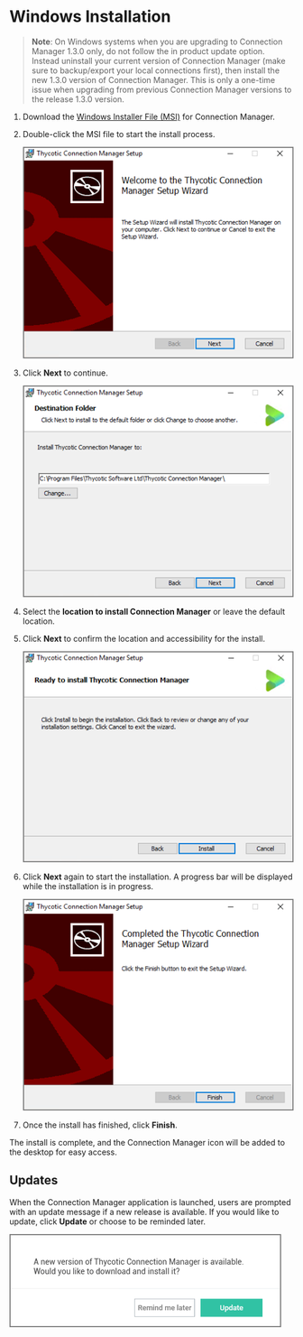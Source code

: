 [title]: # (Windows Installation)
[tags]: # (install,windows,setup)
[priority]: # (110)
# Windows Installation

>**Note**: On Windows systems when you are upgrading to Connection Manager 1.3.0 only, do not follow the in product update option. Instead uninstall your current version of Connection Manager (make sure to backup/export your local connections first), then install the new 1.3.0 version of Connection Manager. This is only a one-time issue when upgrading from previous Connection Manager versions to the release 1.3.0 version.

1. Download the [Windows Installer File (MSI)](https://downloads.cm.thycotic.com/Thycotic.ConnectionManager.WindowsInstaller.msi) for Connection Manager.
1. Double-click the MSI file to start the install process.

   ![welcome](images/win-inst-1.png "Connection Manager Installation wizard")
1. Click **Next** to continue.

   ![path](images/win-inst-2.png "Installation path")
1. Select the **location to install Connection Manager** or leave the default location.
1. Click **Next** to confirm the location and accessibility for the install.

   ![welcome](images/win-inst-3.png "Confirm ready for installation")
1. Click **Next** again to start the installation. A progress bar will be displayed while the installation is in progress.

   ![finish](images/win-inst-4.png "Installation finished")
1. Once the install has finished, click **Finish**.

The install is complete, and the Connection Manager icon will be added to the desktop for easy access.

## Updates

When the Connection Manager application is launched, users are prompted with an update message if a new release is available. If you would like to update, click **Update** or choose to be reminded later.

![update](images/update.png "Update available reminder at launch")
